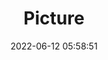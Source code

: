 ---
weight: 1
images:
- /images/edited/16.jpeg
title: Picture
date: 2022-06-12 05:58:51
tags:
- luminar
- work
---